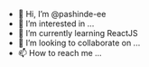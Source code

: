 - 👋 Hi, I’m @pashinde-ee
- 👀 I’m interested in ...
- 🌱 I’m currently learning ReactJS
- 💞️ I’m looking to collaborate on ...
- 📫 How to reach me ...

<!---
pashinde-ee/pashinde-ee is a ✨ special ✨ repository because its `README.md` (this file) appears on your GitHub profile.
You can click the Preview link to take a look at your changes.
--->
